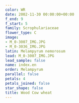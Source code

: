 ```yaml
---
color: WR
date: 2002-11-30 00:00:00+00:00
f_end: 9
f_start: 5
family: Scrophulariaceae
flower_type: C
image:
- M_0-3007_IMG.JPG
- M_0-3036_IMG.JPG
latin: Melampyrum nemorosum
lead: M_0-3007_IMG.JPG
lead_sample: false
name: index.en
order: Melampyrum
parallel: false
petals: 4
petals_joined: false
star_shape: false
title: Wood Cow wheat
---
```

